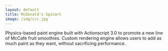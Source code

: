 ```yaml
---
layout: default
title: McDonald's Spinart
image: /img/ccc.jpg
---
```

Physics-based paint engine built with Actionscript 3.0 to promote a new line of McCafe fruit smoothies. Custom rendering engine allows users to add as much paint as they want, without sacrificing performance.